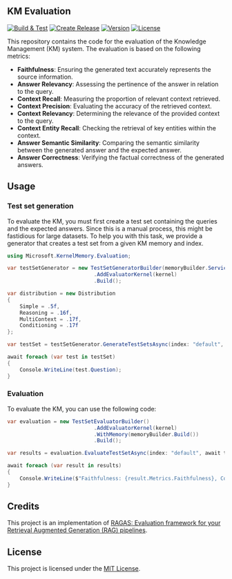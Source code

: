 ## KM Evaluation

[![Build & Test](https://github.com/kbeaugrand/KernelMemory.Evaluation/actions/workflows/build_tests.yml/badge.svg)](https://github.com/kbeaugrand/KernelMemory.Evaluation/actions/workflows/build_test.yml)
[![Create Release](https://github.com/kbeaugrand/KernelMemory.Evaluation/actions/workflows/publish.yml/badge.svg)](https://github.com/kbeaugrand/KernelMemory.Evaluation/actions/workflows/publish.yml)
[![Version](https://img.shields.io/github/v/release/kbeaugrand/KernelMemory.Evaluation)](https://img.shields.io/github/v/release/kbeaugrand/KernelMemory.Evaluation)
[![License](https://img.shields.io/github/license/kbeaugrand/KernelMemory.Evaluation)](https://img.shields.io/github/v/release/kbeaugrand/KernelMemory.Evaluation)

This repository contains the code for the evaluation of the Knowledge Management (KM) system. The evaluation is based on the following metrics:

- **Faithfulness**: Ensuring the generated text accurately represents the source information.
- **Answer Relevancy**: Assessing the pertinence of the answer in relation to the query.
- **Context Recall**: Measuring the proportion of relevant context retrieved.
- **Context Precision**: Evaluating the accuracy of the retrieved context.
- **Context Relevancy**: Determining the relevance of the provided context to the query.
- **Context Entity Recall**: Checking the retrieval of key entities within the context.
- **Answer Semantic Similarity**: Comparing the semantic similarity between the generated answer and the expected answer.
- **Answer Correctness**: Verifying the factual correctness of the generated answers.

## Usage

### Test set generation

To evaluate the KM, you must first create a test set containing the queries and the expected answers. 
Since this is a manual process, this might be fastidious for large datasets. 
To help you with this task, we provide a generator that creates a test set from a given KM memory and index. 

```csharp
using Microsoft.KernelMemory.Evaluation;

var testSetGenerator = new TestSetGeneratorBuilder(memoryBuilder.Services)
                            .AddEvaluatorKernel(kernel)
                            .Build();

var distribution = new Distribution
{
    Simple = .5f,
    Reasoning = .16f,
    MultiContext = .17f,
    Conditioning = .17f
};

var testSet = testSetGenerator.GenerateTestSetsAsync(index: "default", count: 10, retryCount: 3, distribution: distribution);

await foreach (var test in testSet)
{
    Console.WriteLine(test.Question);
}
```


### Evaluation

To evaluate the KM, you can use the following code:

```csharp
var evaluation = new TestSetEvaluatorBuilder()
                            .AddEvaluatorKernel(kernel)
                            .WithMemory(memoryBuilder.Build())
                            .Build();

var results = evaluation.EvaluateTestSetAsync(index: "default", await testSet.ToArrayAsync());

await foreach (var result in results)
{
    Console.WriteLine($"Faithfulness: {result.Metrics.Faithfulness}, ContextRecall: {result.Metrics.ContextRecall}");
}
```

## Credits

This project is an implementation of [RAGAS: Evaluation framework for your Retrieval Augmented Generation (RAG) pipelines](https://github.com/explodinggradients/ragas?tab=readme-ov-file).

## License

This project is licensed under the [MIT License](LICENSE).
